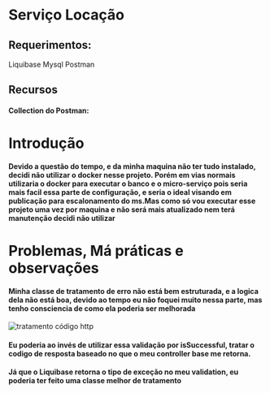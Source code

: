 # Serviço Locação
## Requerimentos:
Liquibase
Mysql
Postman

## Recursos
#### Collection do Postman: 

# Introdução
#### Devido a questão do tempo, e da minha maquina não ter tudo instalado, decidi não utilizar o docker nesse projeto. Porém em vias normais utilizaria o docker para executar o banco e o micro-serviço pois seria mais facil essa parte de configuração, e seria o ideal visando em publicação para escalonamento do ms.Mas como só vou executar esse projeto uma vez por maquina e não será mais atualizado nem terá manutenção decidi não utilizar


# Problemas, Má práticas e observações
#### Minha classe de tratamento de erro não está bem estruturada, e a logica dela não está boa, devido ao tempo eu não foquei muito nessa parte, mas tenho consciencia de como ela poderia ser melhorada

![tratamento código http](https://snipboard.io/oHsu7C.jpg)

#### Eu poderia ao invés de utilizar essa validação por isSuccessful, tratar o codigo de resposta baseado no que o meu controller base me retorna.
#### Já que o Liquibase retorna o tipo de exceção no meu validation, eu poderia ter feito uma classe melhor de tratamento
